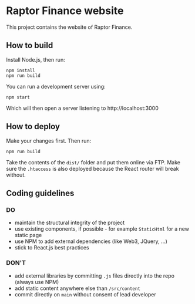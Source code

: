 # Raptor Finance website
This project contains the website of Raptor Finance.

## How to build
Install Node.js, then run:

    npm install
    npm run build

You can run a development server using:

    npm start

Which will then open a server listening to http://localhost:3000

## How to deploy
Make your changes first. Then run:

    npm run build

Take the contents of the `dist/` folder and put them online via FTP.
Make sure the `.htaccess` is also deployed because the React router will break without.

## Coding guidelines

### DO

* maintain the structural integrity of the project
* use existing components, if possible - for example `StaticHtml` for a new static page
* use NPM to add external dependencies (like Web3, JQuery, ...)
* stick to React.js best practices

### DON'T

* add external libraries by committing `.js` files directly into the repo (always use NPM)
* add static content anywhere else than `/src/content`
* commit directly on `main` without consent of lead developer

